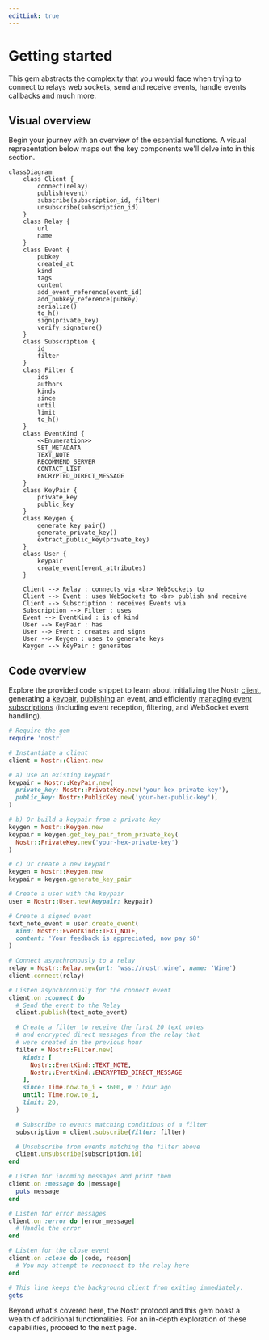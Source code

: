 ```yaml
---
editLink: true
---
```


# Getting started

This gem abstracts the complexity that you would face when trying to connect to relays web sockets, send and receive
events, handle events callbacks and much more.

## Visual overview

Begin your journey with an overview of the essential functions. A visual representation below maps out the key
components we'll delve into in this section.

```mermaid
classDiagram
    class Client {
        connect(relay)
        publish(event)
        subscribe(subscription_id, filter)
        unsubscribe(subscription_id)
    }
    class Relay {
        url
        name
    }
    class Event {
        pubkey
        created_at
        kind
        tags
        content
        add_event_reference(event_id)
        add_pubkey_reference(pubkey)
        serialize()
        to_h()
        sign(private_key)
        verify_signature()
    }
    class Subscription {
        id
        filter
    }
    class Filter {
        ids
        authors
        kinds
        since
        until
        limit
        to_h()
    }
    class EventKind {
        <<Enumeration>>
        SET_METADATA
        TEXT_NOTE
        RECOMMEND_SERVER
        CONTACT_LIST
        ENCRYPTED_DIRECT_MESSAGE
    }
    class KeyPair {
        private_key
        public_key
    }
    class Keygen {
        generate_key_pair()
        generate_private_key()
        extract_public_key(private_key)
    }
    class User {
        keypair
        create_event(event_attributes)
    }

    Client --> Relay : connects via <br> WebSockets to
    Client --> Event : uses WebSockets to <br> publish and receive
    Client --> Subscription : receives Events via
    Subscription --> Filter : uses
    Event --> EventKind : is of kind
    User --> KeyPair : has
    User --> Event : creates and signs
    User --> Keygen : uses to generate keys
    Keygen --> KeyPair : generates
```

## Code overview

Explore the provided code snippet to learn about initializing the Nostr [client](../core/client.md), generating
a [keypair](../core/keys), [publishing](../relays/publishing-events) an event, and
efficiently [managing event subscriptions](../subscriptions/creating-a-subscription) (including event reception,
filtering, and WebSocket event handling).

```ruby
# Require the gem
require 'nostr'

# Instantiate a client
client = Nostr::Client.new

# a) Use an existing keypair
keypair = Nostr::KeyPair.new(
  private_key: Nostr::PrivateKey.new('your-hex-private-key'),
  public_key: Nostr::PublicKey.new('your-hex-public-key'),
)

# b) Or build a keypair from a private key
keygen = Nostr::Keygen.new
keypair = keygen.get_key_pair_from_private_key(
  Nostr::PrivateKey.new('your-hex-private-key')
)

# c) Or create a new keypair
keygen = Nostr::Keygen.new
keypair = keygen.generate_key_pair

# Create a user with the keypair
user = Nostr::User.new(keypair: keypair)

# Create a signed event
text_note_event = user.create_event(
  kind: Nostr::EventKind::TEXT_NOTE,
  content: 'Your feedback is appreciated, now pay $8'
)

# Connect asynchronously to a relay
relay = Nostr::Relay.new(url: 'wss://nostr.wine', name: 'Wine')
client.connect(relay)

# Listen asynchronously for the connect event
client.on :connect do
  # Send the event to the Relay
  client.publish(text_note_event)

  # Create a filter to receive the first 20 text notes
  # and encrypted direct messages from the relay that
  # were created in the previous hour
  filter = Nostr::Filter.new(
    kinds: [
      Nostr::EventKind::TEXT_NOTE,
      Nostr::EventKind::ENCRYPTED_DIRECT_MESSAGE
    ],
    since: Time.now.to_i - 3600, # 1 hour ago
    until: Time.now.to_i,
    limit: 20,
  )

  # Subscribe to events matching conditions of a filter
  subscription = client.subscribe(filter: filter)

  # Unsubscribe from events matching the filter above
  client.unsubscribe(subscription.id)
end

# Listen for incoming messages and print them
client.on :message do |message|
  puts message
end

# Listen for error messages
client.on :error do |error_message|
  # Handle the error
end

# Listen for the close event
client.on :close do |code, reason|
  # You may attempt to reconnect to the relay here
end

# This line keeps the background client from exiting immediately.
gets
```

Beyond what's covered here, the Nostr protocol and this gem boast a wealth of additional functionalities. For an
in-depth exploration of these capabilities, proceed to the next page.
